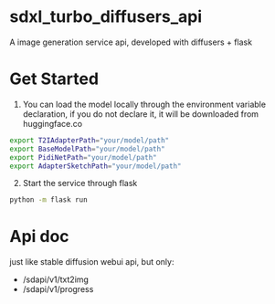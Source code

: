 # sdxl_turbo_diffusers_api
A image generation service api, developed with diffusers + flask

# Get Started

1. You can load the model locally through the environment variable declaration, if you do not declare it, it will be downloaded from huggingface.co

```bash
export T2IAdapterPath="your/model/path"
export BaseModelPath="your/model/path"
export PidiNetPath="your/model/path"
export AdapterSketchPath="your/model/path"
```

2. Start the service through flask

```bash
python -m flask run
```

# Api doc

just like stable diffusion webui api, but only:

- /sdapi/v1/txt2img
- /sdapi/v1/progress